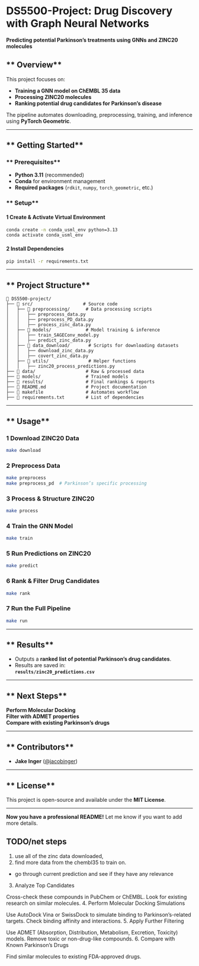 # **DS5500-Project: Drug Discovery with Graph Neural Networks**
 **Predicting potential Parkinson’s treatments using GNNs and ZINC20 molecules**

## ** Overview**
This project focuses on:
- **Training a GNN model on ChEMBL 35 data**
- **Processing ZINC20 molecules**
- **Ranking potential drug candidates for Parkinson’s disease**

The pipeline automates downloading, preprocessing, training, and inference using **PyTorch Geometric**.

---

## ** Getting Started**

### ** Prerequisites**
- **Python 3.11** (recommended)
- **Conda** for environment management
- **Required packages** (`rdkit`, `numpy`, `torch_geometric`, etc.)

### ** Setup**
#### **1️ Create & Activate Virtual Environment**
```bash
conda create -n conda_usml_env python=3.13
conda activate conda_usml_env
```

#### **2️ Install Dependencies**
```bash
pip install -r requirements.txt
```

---

## ** Project Structure**
```
📂 DS5500-project/
├── 📂 src/                   # Source code
│   ├── 📂 preprocessing/      # Data processing scripts
│   │   ├── preprocess_data.py
│   │   ├── preprocess_PD_data.py
│   │   ├── process_zinc_data.py
│   ├── 📂 models/             # Model training & inference
│   │   ├── train_SAGEConv_model.py
│   │   ├── predict_zinc_data.py
│   ├── 📂 data_download/       # Scripts for downloading datasets
│   │   ├── download_zinc_data.py
│   │   ├── covert_zinc_data.py
│   ├── 📂 utils/               # Helper functions
│   │   ├── zinc20_process_predictions.py
├── 📂 data/                   # Raw & processed data
├── 📂 models/                 # Trained models
├── 📂 results/                # Final rankings & reports
├── 📜 README.md               # Project documentation
├── 📜 makefile                # Automates workflow
├── 📜 requirements.txt        # List of dependencies
```

---

## ** Usage**
### **1️ Download ZINC20 Data**
```bash
make download
```

### **2️ Preprocess Data**
```bash
make preprocess
make preprocess_pd  # Parkinson’s specific processing
```

### **3️ Process & Structure ZINC20**
```bash
make process
```

### **4️ Train the GNN Model**
```bash
make train
```

### **5️ Run Predictions on ZINC20**
```bash
make predict
```

### **6️ Rank & Filter Drug Candidates**
```bash
make rank
```

### **7️ Run the Full Pipeline**
```bash
make run
```

---

## ** Results**
- Outputs a **ranked list of potential Parkinson’s drug candidates**.
- Results are saved in:  
   **`results/zinc20_predictions.csv`**
  
---

## ** Next Steps**
 **Perform Molecular Docking**  
 **Filter with ADMET properties**  
 **Compare with existing Parkinson’s drugs**

---

## ** Contributors**
- **Jake Inger** ([@jacobinger](https://github.com/jacobinger))

---

## ** License**
This project is open-source and available under the **MIT License**.

---

 **Now you have a professional README!** Let me know if you want to add more details. 


## TODO/net steps
1. use all of the zinc data downloaded,
2. find more data from the chembl35 to train on.
- go through current prediction and see if they have any relevance 
3. Analyze Top Candidates

Cross-check these compounds in PubChem or ChEMBL.
Look for existing research on similar molecules.
4. Perform Molecular Docking Simulations

Use AutoDock Vina or SwissDock to simulate binding to Parkinson’s-related targets.
Check binding affinity and interactions.
5. Apply Further Filtering

Use ADMET (Absorption, Distribution, Metabolism, Excretion, Toxicity) models.
Remove toxic or non-drug-like compounds.
6. Compare with Known Parkinson’s Drugs

Find similar molecules to existing FDA-approved drugs.
